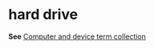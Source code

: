 # hard drive

**See** [Computer and device term collection](~/a-z-word-list-term-collections/term-collections/computer-device-terms.md)

